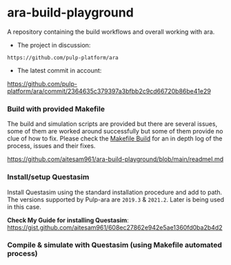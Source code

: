 # ara-build-playground
A repository containing the build workflows and overall working with ara.

- The project in discussion: 
```
https://github.com/pulp-platform/ara
```
- The latest commit in account:

https://github.com/pulp-platform/ara/commit/2364635c379397a3bfbb2c9cd66720b86be41e29

### Build with provided Makefile
The build and simulation scripts are provided but there are several issues, some of them are worked around successfully but some of them provide no clue of how to fix. Please check the [Makefile Build](https://github.com/aitesam961/ara-build-playground/blob/main/readmeI.md) for an in depth log of the process, issues and their fixes.

https://github.com/aitesam961/ara-build-playground/blob/main/readmeI.md

### Install/setup  Questasim
Install Questasim using the standard installation procedure and add to path. The versions supported by Pulp-ara are `2019.3` & `2021.2`. Later is being used in this case.

**Check My Guide for installing Questasim**: https://gist.github.com/aitesam961/608ec27862e942e5ae1360fd0ba2b4d2

### Compile & simulate with Questasim (using Makefile automated process)


